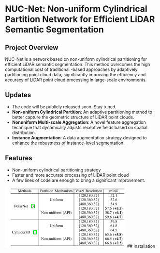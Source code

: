 # NUC-Net: Non-uniform Cylindrical Partition Network for Efficient LiDAR Semantic Segmentation




## Project Overview
NUC-Net is a network based on non-uniform cylindrical partitioning for efficient LiDAR semantic segmentation. This method overcomes the high computational cost of traditional -based approaches by adaptively partitioning point cloud data, significantly improving the efficiency and accuracy of LiDAR point cloud processing in large-scale environments.

## Updates
- The code will be publicly released soon. Stay tuned.
- **Non-uniform Cylindrical Partition**: An adaptive partitioning method to better capture the geometric structure of LiDAR point clouds.
- **Nonuniform Multi-scale Aggregation**: A novel feature aggregation technique that dynamically adjusts receptive fields based on spatial distribution.
- **Instance Augmentation**: A data augmentation strategy designed to enhance the robustness of instance-level segmentation.

## Features
- Non-uniform cylindrical partitioning strategy
- Faster and more accurate processing of LIDAR point cloud
- A few lines of code are enough to bring a significant improvement.


<img src="generalizability.png" alt="generalizability" width="400"/>
## Installation

